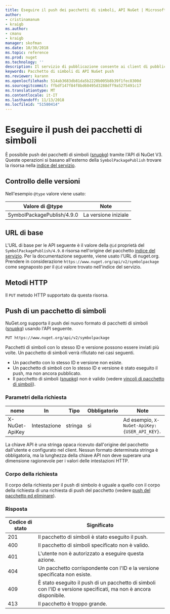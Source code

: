 ```yaml
---
title: Eseguire il push dei pacchetti di simboli, API NuGet | Microsoft Docs
author:
- cristinamanum
- kraigb
ms.author:
- cmanu
- kraigb
manager: skofman
ms.date: 10/30/2018
ms.topic: reference
ms.prod: nuget
ms.technology: ''
description: Il servizio di pubblicazione consente ai client di pubblicare nuovi pacchetti di simboli.
keywords: Pacchetto di simboli di API NuGet push
ms.reviewer: karann
ms.openlocfilehash: 514ab3683db81da5b2220b005b8b39f1fec8300d
ms.sourcegitcommit: ffbdf147f84f8bd60495d3288dff9a5275491c17
ms.translationtype: MT
ms.contentlocale: it-IT
ms.lasthandoff: 11/13/2018
ms.locfileid: "51580414"
---
```

# <a name="push-symbol-packages"></a>Eseguire il push dei pacchetti di simboli

È possibile push dei pacchetti di simboli ([snupkg](../create-packages/Symbol-Packages-snupkg.md)) tramite l'API di NuGet V3.
Queste operazioni si basano all'esterno della `SymbolPackagePublish` trovare la risorsa nella [indice del servizio](service-index.md).

## <a name="versioning"></a>Controllo delle versioni

Nell'esempio `@type` valore viene usato:

Valore di @type                 | Note
--------------------        | -----
SymbolPackagePublish/4.9.0  | La versione iniziale

## <a name="base-url"></a>URL di base

L'URL di base per le API seguente è il valore della `@id` proprietà del `SymbolPackagePublish/4.9.0` risorsa nell'origine del pacchetto [indice del servizio](service-index.md). Per la documentazione seguente, viene usato l'URL di nuget.org. Prendere in considerazione `https://www.nuget.org/api/v2/symbolpackage` come segnaposto per il `@id` valore trovato nell'indice del servizio.

## <a name="http-methods"></a>Metodi HTTP

Il `PUT` metodo HTTP supportato da questa risorsa. 

## <a name="push-a-symbol-package"></a>Push di un pacchetto di simboli

NuGet.org supporta il push dei nuovo formato di pacchetti di simboli ([snupkg](../create-packages/Symbol-Packages-snupkg.md)) usando l'API seguente. 

    PUT https://www.nuget.org/api/v2/symbolpackage

Pacchetti di simboli con lo stesso ID e versione possono essere inviati più volte. Un pacchetto di simboli verrà rifiutato nei casi seguenti.
- Un pacchetto con lo stesso ID e versione non esiste.
- Un pacchetto di simboli con lo stesso ID e versione è stato eseguito il push, ma non ancora pubblicato.
- Il pacchetto di simboli ([snupkg](../create-packages/Symbol-Packages-snupkg.md)) non è valido (vedere [vincoli di pacchetto di simboli](../create-packages/Symbol-Packages-snupkg.md)).

### <a name="request-parameters"></a>Parametri della richiesta

nome           | In     | Tipo   | Obbligatorio | Note
-------------- | ------ | ------ | -------- | -----
X-NuGet-ApiKey | Intestazione | stringa | sì      | Ad esempio, `X-NuGet-ApiKey: {USER_API_KEY}`.

La chiave API è una stringa opaca ricevuto dall'origine del pacchetto dall'utente e configurato nel client. Nessun formato determinata stringa è obbligatoria, ma la lunghezza della chiave API non deve superare una dimensione ragionevole per i valori delle intestazioni HTTP.

### <a name="request-body"></a>Corpo della richiesta

Il corpo della richiesta per il push di simbolo è uguale a quello con il corpo della richiesta di una richiesta di push del pacchetto (vedere [push del pacchetto ed eliminare](package-publish-resource.md)). 

### <a name="response"></a>Risposta

Codice di stato | Significato
----------- | -------
201         | Il pacchetto di simboli è stato eseguito il push.
400         | Il pacchetto di simboli specificato non è valido.
401         | L'utente non è autorizzato a eseguire questa azione.
404         | Un pacchetto corrispondente con l'ID e la versione specificata non esiste.
409         | È stato eseguito il push di un pacchetto di simboli con l'ID e versione specificati, ma non è ancora disponibile.
413         | Il pacchetto è troppo grande.

